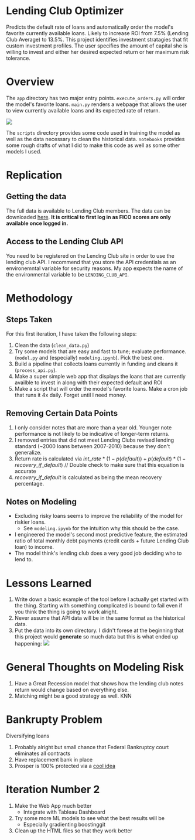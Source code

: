 # Lending Club Optimizer
Predicts the default rate of loans and automatically order the model's favorite currently available loans. Likely to increase ROI from
7.5% (Lending Club Average) to 13.5%. This project identifies investment stratagies that fit custom investment profiles. The user specifies the amount of capital she is willing 
to invest and either her desired expected return or her maximum risk tolerance. 

# Overview
The `app` directory has two major entry points. `execute_orders.py` will order the model's favorite loans. `main.py`
renders a webpage that allows the user to view currently available loans and its expected rate of return.

![](https://dl.dropboxusercontent.com/u/97258109/Screens/S3585.png)

The `scripts` directory provides some code used in training the model as well as the data necessary to clean the historical data. `notebooks` provides some rough drafts of what
I did to make this code as well as some other models I used. 

# Replication

## Getting the data
The full data is available to Lending Club members. The data can be downloaded [here](). **It is critical to first log in as FICO scores are only available once logged in.** 

## Access to the Lending Club API
You need to be registered on the Lending Club site in order to use the lending club API. I recommend that you store the API credentials as an environemntal variable for security reasons. 
My app expects the name of the environmental variable to be `LENDING_CLUB_API`.

# Methodology

## Steps Taken
For this first iteration, I have taken the following steps:
1. Clean the data (`clean_data.py`)
2. Try some models that are easy and fast to tune; evaluate performance. (`model.py` and (especially)
 `modeling.ipynb`). Pick the best one.
3. Build a pipeline that collects loans currently in funding and cleans it (`process_api.py`).
4. Make a super simple web app that displays the loans that are currently availble to invest in along with their expected default and ROI
5. Make a script that will order the model's favorite loans. Make a cron job that runs it 4x daily. Forget until I need money. 


## Removing Certain Data Points
1. I only consider notes that are more than a year old. Younger note performance is not likely to be indicative of longer-term returns.
2. I removed entries that did not meet Lending Clubs revised lending standard (~2000 loans between 2007-2010) because they don't generalize. 
3. Return rate is calculated via $int\_rate * (1 - p(default)) + p(default) * (1- recovery\_if\_default)$ // Double check to make sure that this equation is accurate
4. $recovery\_if\_default$ is calculated as being the mean recovery percentage. 

## Notes on Modeling
- Excluding risky loans seems to improve the reliability of the model for riskier loans.
    - See `modeling.ipynb` for the intuition why this should be the case.
- I engineered the model's second most predictive feature, the estimated ratio of total monthly debt payments (credit cards + future
Lending Club loan) to income. 
- The model think's lending club does a very good job deciding who to lend to. 

# Lessons Learned
1. Write down a basic example of the tool before I actually get started with the thing. Starting with something complicated is bound to fail even if you think the thing is going to work alright.
4. Never assume that API data will be in the same format as the historical data. 
4. Put the data into its own directory. I didn't forese at the beginning that this project would **generate** so much 
data but this is what ended up happening:
![](https://dl.dropboxusercontent.com/u/97258109/Screens/S3584.png)

# General Thoughts on Modeling Risk
1. Have a Great Recession model that shows how the lending club notes return would change based on everything else. 
2. Matching might be a good strategy as well. KNN 


# Bankrupty Problem
Diversifying loans 

1. Probably alright but small chance that Federal Bankruptcy court eliminates all contracts
2. Have replacement bank in place
3. Prosper is 100% protected via a [cool idea]()

# Iteration Number 2
1. Make the Web App much better
    - Integrate with Tableau Dashboard
2. Try some more ML models to see what the best results will be
    - Especially gradienting boostinggit 
3. Clean up the HTML files so that they work better